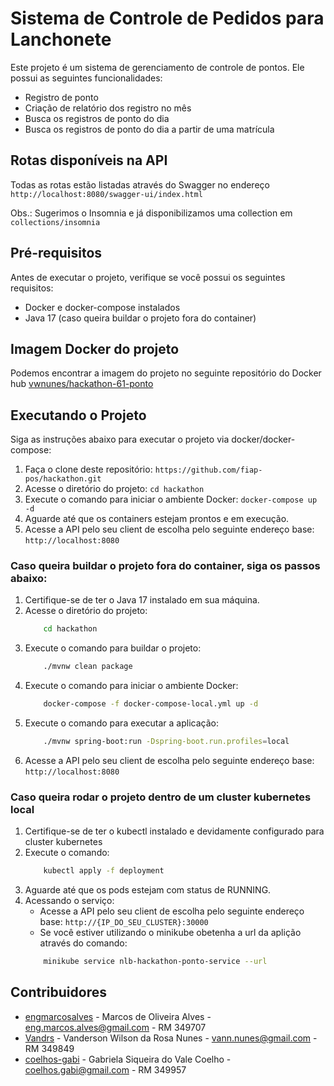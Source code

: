 # Sistema de Controle de Pedidos para Lanchonete

Este projeto é um sistema de gerenciamento de controle de pontos. Ele possui as seguintes funcionalidades:

- Registro de ponto
- Criação de relatório dos registro no mês
- Busca os registros de ponto do dia
- Busca os registros de ponto do dia a partir de uma matrícula

## Rotas disponíveis na API
Todas as rotas estão listadas através do Swagger no endereço `http://localhost:8080/swagger-ui/index.html`

Obs.: Sugerimos o Insomnia e já disponibilizamos uma collection em `collections/insomnia` 

## Pré-requisitos

Antes de executar o projeto, verifique se você possui os seguintes requisitos:

- Docker e docker-compose instalados
- Java 17 (caso queira buildar o projeto fora do container)

## Imagem Docker do projeto

Podemos encontrar a imagem do projeto no seguinte repositório do Docker hub [vwnunes/hackathon-61-ponto](https://hub.docker.com/repository/docker/vwnunes/hackathon-61-ponto/general)

## Executando o Projeto

Siga as instruções abaixo para executar o projeto via docker/docker-compose:

1. Faça o clone deste repositório: `https://github.com/fiap-pos/hackathon.git`
2. Acesse o diretório do projeto: `cd hackathon`
3. Execute o comando para iniciar o ambiente Docker: `docker-compose up -d`
4. Aguarde até que os containers estejam prontos e em execução.
5. Acesse a API pelo seu client de escolha pelo seguinte endereço base: `http://localhost:8080`

### Caso queira buildar o projeto fora do container, siga os passos abaixo:

1. Certifique-se de ter o Java 17 instalado em sua máquina.
2. Acesse o diretório do projeto: 
    ```bash 
        cd hackathon
    ```
3. Execute o comando para buildar o projeto: 
    ```bash
        ./mvnw clean package
    ```
4. Execute o comando para iniciar o ambiente Docker: 
    ```bash
        docker-compose -f docker-compose-local.yml up -d
    ```
5. Execute o comando para executar a aplicação: 
    ```bash
        ./mvnw spring-boot:run -Dspring-boot.run.profiles=local
    ```
6. Acesse a API pelo seu client de escolha pelo seguinte endereço base: `http://localhost:8080`

### Caso queira rodar o projeto dentro de um cluster kubernetes local

1. Certifique-se de ter o kubectl instalado e devidamente configurado para cluster kubernetes
2. Execute o comando: 
    ```bash
        kubectl apply -f deployment
    ```
3. Aguarde até que os pods estejam com status de RUNNING. 
4. Acessando o serviço: 
    - Acesse a API pelo seu client de escolha pelo seguinte endereço base: `http://{IP_DO_SEU_CLUSTER}:30000`
    - Se você estiver utilizando o minikube obetenha a url da aplição através do comando:
    ```bash 
        minikube service nlb-hackathon-ponto-service --url
    ```

## Contribuidores
- [engmarcosalves](https://github.com/engmarcosalves) - Marcos de Oliveira Alves - eng.marcos.alves@gmail.com - RM 349707
- [Vandrs](https://github.com/Vandrs) - Vanderson Wilson da Rosa Nunes - vann.nunes@gmail.com - RM 349849
- [coelhos-gabi](https://github.com/coelhos-gabi) - Gabriela Siqueira do Vale Coelho - coelhos.gabi@gmail.com - RM 349957
